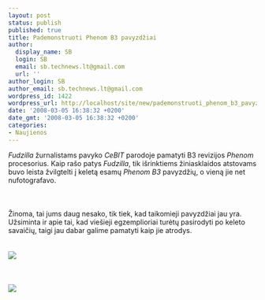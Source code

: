 ```yaml
---
layout: post
status: publish
published: true
title: Pademonstruoti Phenom B3 pavyzdžiai
author:
  display_name: SB
  login: SB
  email: sb.technews.lt@gmail.com
  url: ''
author_login: SB
author_email: sb.technews.lt@gmail.com
wordpress_id: 1422
wordpress_url: http://localhost/site/new/pademonstruoti_phenom_b3_pavyzdziai/
date: '2008-03-05 16:38:32 +0200'
date_gmt: '2008-03-05 16:38:32 +0200'
categories:
- Naujienos
---
```

<p><i>Fudzilla</i> žurnalistams pavyko <i>CeBIT</i> parodoje pamatyti B3 revizijos <i>Phenom</i> procesorius. Kaip rašo patys <i>Fudzilla</i>, tik išrinktiems žiniasklaidos atstovams buvo leista žvilgtelti į keletą esamų <i>Phenom B3</i> pavyzdžių, o vieną jie net nufotografavo.<br />
<br><br />
<br>Žinoma, tai jums daug nesako, tik tiek, kad taikomieji pavyzdžiai jau yra. Užsiminta ir apie tai, kad viešieji egzemplioriai turėtų pasirodyti po keleto savaičių, taigi jau dabar galime pamatyti kaip jie atrodys.<br />
<br><br><img src="http://www.technews.lt/upl/Failai/Fudzilla%20B3%20Phenom.jpg"><br><br />
<br><br><img src="http://www.technews.lt/upl/Failai/Fudzilla%20B3%20Phenom%202.jpg"><br><br />
<br></p>
